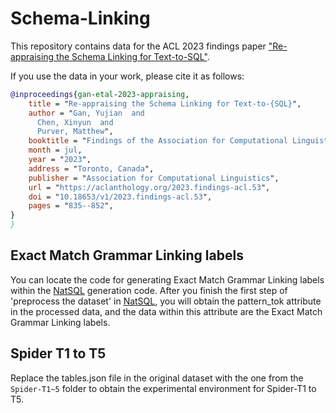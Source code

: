 # Schema-Linking
This repository contains data for the ACL 2023 findings paper ["Re-appraising the Schema Linking for Text-to-SQL"](https://aclanthology.org/2023.findings-acl.53/).

If you use the data in your work, please cite it as follows:
``` bibtex
@inproceedings{gan-etal-2023-appraising,
    title = "Re-appraising the Schema Linking for Text-to-{SQL}",
    author = "Gan, Yujian  and
      Chen, Xinyun  and
      Purver, Matthew",
    booktitle = "Findings of the Association for Computational Linguistics: ACL 2023",
    month = jul,
    year = "2023",
    address = "Toronto, Canada",
    publisher = "Association for Computational Linguistics",
    url = "https://aclanthology.org/2023.findings-acl.53",
    doi = "10.18653/v1/2023.findings-acl.53",
    pages = "835--852",
}
}
```


## Exact Match Grammar Linking labels
You can locate the code for generating Exact Match Grammar Linking labels within the [NatSQL](https://github.com/ygan/NatSQL) generation code. After you finish the first step of 'preprocess the dataset' in [NatSQL](https://github.com/ygan/NatSQL), you will obtain the pattern_tok attribute in the processed data, and the data within this attribute are the Exact Match Grammar Linking labels.


## Spider T1 to T5
Replace the tables.json file in the original dataset with the one from the ```Spider-T1~5``` folder to obtain the experimental environment for Spider-T1 to T5.